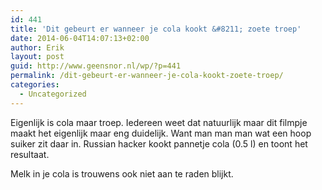 ```yaml
---
id: 441
title: 'Dit gebeurt er wanneer je cola kookt &#8211; zoete troep'
date: 2014-06-04T14:07:13+02:00
author: Erik
layout: post
guid: http://www.geensnor.nl/wp/?p=441
permalink: /dit-gebeurt-er-wanneer-je-cola-kookt-zoete-troep/
categories:
  - Uncategorized
---
```

Eigenlijk is cola maar troep. Iedereen weet dat natuurlijk maar dit filmpje maakt het eigenlijk maar eng duidelijk. Want man man man wat een hoop suiker zit daar in. Russian hacker kookt pannetje cola (0.5 l) en toont het resultaat.



Melk in je cola is trouwens ook niet aan te raden blijkt.

&nbsp;